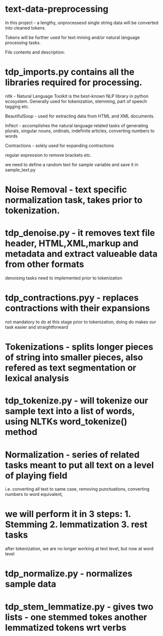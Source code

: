 # text-data-preprocessing
In this project - a lengthy, unprocessesd single string data will be converted into cleaned tokens.

Tokens will be further used for text mining and/or natural language processing tasks.

File contents and description:

  # tdp_imports.py  contains all the libraries required for processing.
  
  nltk - Natural Language Toolkit is the best-known NLP library in python ecosystem.
         Generally used for tokenization, stemming, part of speech tagging etc.
  
  BeautifulSoup - used for extracting data from HTML and XML documents.
  
  Inflect - accomplishes the natural language related tasks of generating plurals, singular nouns, ordinals, indefinite articles, converting numbers to words
  
  Contractions - solely used for expanding contractions
  
  regular expression to remove brackets etc.
  
  we need to define a random text for sample variable and save it in sample_text.py
  
  # Noise Removal - text specific normalization task, takes prior to tokenization.
  
  # tdp_denoise.py - it removes text file header, HTML,XML,markup and metadata and extract valueable data from other formats
  denoising tasks need to implemented prior to tokenization
  
  # tdp_contractions.pyy - replaces contractions with their expansions
  not mandatory to do at this stage prior to tokenization, doing do makes our task easier and straightforward
  
  # Tokenizations - splits longer pieces of string into smaller pieces, also refered as text segmentation or lexical analysis
  
  # tdp_tokenize.py - will tokenize our sample text into a list of words, using NLTKs word_tokenize() method
  
  # Normalization - series of related tasks meant to put all text on a level of playing field
  i.e. converting all text to same case, removing punctuations, converting numbers to word equivalent, 
  
  # we will perform it in 3 steps: 1. Stemming 2. lemmatization 3. rest tasks
  after tokenization, we are no longer working at text level, but now at word level
  
  # tdp_normalize.py - normalizes sample data
  
  # tdp_stem_lemmatize.py - gives two lists - one stemmed tokes another lemmatized tokens wrt verbs
